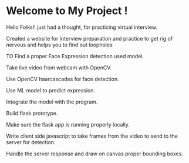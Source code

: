 # Welcome to My Project !


Hello Folks!! just had a thought, for practicing virtual interview.

Created a website for interview preparation and practice to get rig of nervous and helps you to find out loopholes 

TO Find a proper Face Expression detection used model.

Take live video from webcam with OpenCV.

 Use OpenCV haarcascades for face detection.

 Use ML model to predict expression.

 Integrate the model with the program.

 Build flask prototype.

 Make sure the flask app is running properly locally.

 Write client side javascript to take frames from the video to send to the server for detection.

 Handle the server response and draw on canvas proper bounding boxes.
